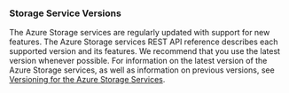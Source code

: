 ### Storage Service Versions

The Azure Storage services are regularly updated with support for new features. The Azure Storage services REST API reference describes each supported version and its features. We recommend that you use the latest version whenever possible. For information on the latest version of the Azure Storage services, as well as information on previous versions, see [Versioning for the Azure Storage Services](https://msdn.microsoft.com/library/azure/dd894041.aspx).  
